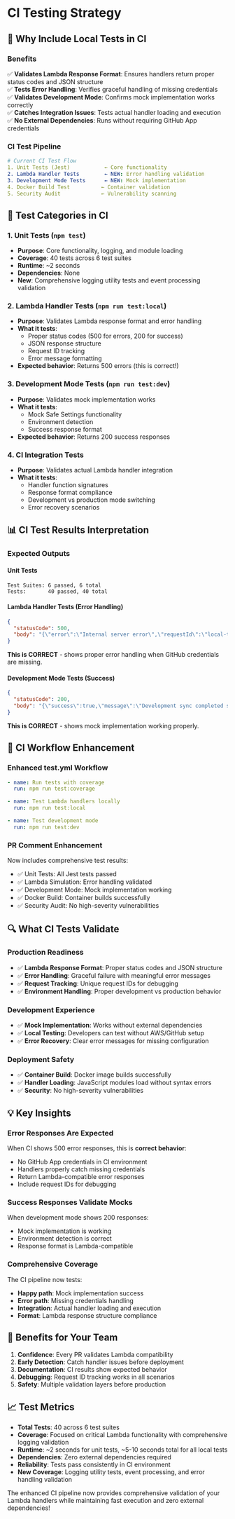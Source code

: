 # CI Testing Strategy

## 🎯 **Why Include Local Tests in CI**

### **Benefits**
✅ **Validates Lambda Response Format**: Ensures handlers return proper status codes and JSON structure  
✅ **Tests Error Handling**: Verifies graceful handling of missing credentials  
✅ **Validates Development Mode**: Confirms mock implementation works correctly  
✅ **Catches Integration Issues**: Tests actual handler loading and execution  
✅ **No External Dependencies**: Runs without requiring GitHub App credentials  

### **CI Test Pipeline**

```yaml
# Current CI Test Flow
1. Unit Tests (Jest)           ← Core functionality
2. Lambda Handler Tests        ← NEW: Error handling validation  
3. Development Mode Tests      ← NEW: Mock implementation
4. Docker Build Test          ← Container validation
5. Security Audit             ← Vulnerability scanning
```

## 🧪 **Test Categories in CI**

### **1. Unit Tests (`npm test`)**
- **Purpose**: Core functionality, logging, and module loading
- **Coverage**: 40 tests across 6 test suites
- **Runtime**: ~2 seconds
- **Dependencies**: None
- **New**: Comprehensive logging utility tests and event processing validation

### **2. Lambda Handler Tests (`npm run test:local`)**
- **Purpose**: Validates Lambda response format and error handling
- **What it tests**:
  - Proper status codes (500 for errors, 200 for success)
  - JSON response structure
  - Request ID tracking
  - Error message formatting
- **Expected behavior**: Returns 500 errors (this is correct!)

### **3. Development Mode Tests (`npm run test:dev`)**
- **Purpose**: Validates mock implementation works
- **What it tests**:
  - Mock Safe Settings functionality
  - Environment detection
  - Success response format
- **Expected behavior**: Returns 200 success responses

### **4. CI Integration Tests**
- **Purpose**: Validates actual Lambda handler integration
- **What it tests**:
  - Handler function signatures
  - Response format compliance
  - Development vs production mode switching
  - Error recovery scenarios

## 📊 **CI Test Results Interpretation**

### **Expected Outputs**

#### **Unit Tests**
```
Test Suites: 6 passed, 6 total
Tests:       40 passed, 40 total
```

#### **Lambda Handler Tests (Error Handling)**
```json
{
  "statusCode": 500,
  "body": "{\"error\":\"Internal server error\",\"requestId\":\"local-test-123\"}"
}
```
**This is CORRECT** - shows proper error handling when GitHub credentials are missing.

#### **Development Mode Tests (Success)**
```json
{
  "statusCode": 200,
  "body": "{\"success\":true,\"message\":\"Development sync completed successfully\"}"
}
```
**This is CORRECT** - shows mock implementation working properly.

## 🚀 **CI Workflow Enhancement**

### **Enhanced test.yml Workflow**
```yaml
- name: Run tests with coverage
  run: npm run test:coverage

- name: Test Lambda handlers locally  
  run: npm run test:local

- name: Test development mode
  run: npm run test:dev
```

### **PR Comment Enhancement**
Now includes comprehensive test results:
- ✅ Unit Tests: All Jest tests passed
- ✅ Lambda Simulation: Error handling validated
- ✅ Development Mode: Mock implementation working
- ✅ Docker Build: Container builds successfully
- ✅ Security Audit: No high-severity vulnerabilities

## 🔍 **What CI Tests Validate**

### **Production Readiness**
- ✅ **Lambda Response Format**: Proper status codes and JSON structure
- ✅ **Error Handling**: Graceful failure with meaningful error messages
- ✅ **Request Tracking**: Unique request IDs for debugging
- ✅ **Environment Handling**: Proper development vs production behavior

### **Development Experience**
- ✅ **Mock Implementation**: Works without external dependencies
- ✅ **Local Testing**: Developers can test without AWS/GitHub setup
- ✅ **Error Recovery**: Clear error messages for missing configuration

### **Deployment Safety**
- ✅ **Container Build**: Docker image builds successfully
- ✅ **Handler Loading**: JavaScript modules load without syntax errors
- ✅ **Security**: No high-severity vulnerabilities

## 💡 **Key Insights**

### **Error Responses Are Expected**
When CI shows 500 error responses, this is **correct behavior**:
- No GitHub App credentials in CI environment
- Handlers properly catch missing credentials
- Return Lambda-compatible error responses
- Include request IDs for debugging

### **Success Responses Validate Mocks**
When development mode shows 200 responses:
- Mock implementation is working
- Environment detection is correct
- Response format is Lambda-compatible

### **Comprehensive Coverage**
The CI pipeline now tests:
- **Happy path**: Mock implementation success
- **Error path**: Missing credentials handling
- **Integration**: Actual handler loading and execution
- **Format**: Lambda response structure compliance

## 🎯 **Benefits for Your Team**

1. **Confidence**: Every PR validates Lambda compatibility
2. **Early Detection**: Catch handler issues before deployment
3. **Documentation**: CI results show expected behavior
4. **Debugging**: Request ID tracking works in all scenarios
5. **Safety**: Multiple validation layers before production

## 📈 **Test Metrics**

- **Total Tests**: 40 across 6 test suites
- **Coverage**: Focused on critical Lambda functionality with comprehensive logging validation
- **Runtime**: ~2 seconds for unit tests, ~5-10 seconds total for all local tests
- **Dependencies**: Zero external dependencies required
- **Reliability**: Tests pass consistently in CI environment
- **New Coverage**: Logging utility tests, event processing, and error handling validation

The enhanced CI pipeline now provides comprehensive validation of your Lambda handlers while maintaining fast execution and zero external dependencies!